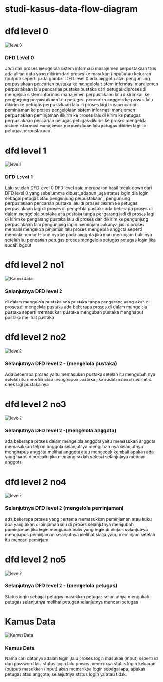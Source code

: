 # studi-kasus-data-flow-diagram
# dfd level 0
![level0](img/Level0.jpg)

### DFD Level 0
Jadi dari proses mengelola sistem informasi manajemen perpustakaan trus ada aliran data yang dikirim dari proses ke masukan (input)atau keluaran (output) seperti pada gambar DFD level 0 ada anggota atau pengunjung perpustakaan pencarian pustaka ke  mengelola sistem informasi manajemen perpustakaan lalu pencarian pustaka  pustaka dari petugas diproses di  mengelola sistem informasi manajemen perpustakaan lalu dikirimkan ke pengunjung perpustakaan lalu petugas, pencarian anggota ke proses lalu dikirim ke petugas perpustakaan lalu di proses lagi trus pencarian peminjaman  ke proses pengelolaan sistem informasi manajemen perpustakaan peminjaman dikirm ke proses lalu di kirim ke petugas perpustakaan pencarian petugas petugas dikirim ke proses mengelola sistem informasi manajemen perpustakaan lalu petugas dikirim lagi ke petugas perpustakaan.

# dfd level 1
![level1](img/Level1.jpg)

### DFD Level 1
Lalu setelah DFD level 0 DFD level satu,merupakan hasil break down dari DFD level 0 yang sebelumnya dibuat,,adapun juga status login dia login sebagai petugas atau pengunjung perpustakaan , pengunjung perpustakaan pencarian pustaka lalu di proses dikirim ke petugas perpustakaan lagi di proses di pengelola pustaka ada beberapa proses di dalam mengelola pustaka ada pustaka tanpa pengarang jadi di proses lagi di kirim ke pengarang pustaka lalu di proses dan dikirim ke pengunjung perpustakaan lalu pengunjung ingin meminjam bukunya jadi diproses memalui mengelola pinjaman lalu proses mengelola anggota seperti meminta nomor telpon nya ke pada anggota jika mau meminjam bukunya setelah itu pencarian petugas proses mengelola petugas petugas login jika sudah logout

# dfd level 2 no1
![Kamusdata](img/Level2no1.png)

### Selanjutnya DFD level 2
di dalam mengelola pustaka ada  pustaka tanpa pengarang yang akan di proses di mengelola pustaka ada beberapa proses di dalam mengelola pustaka seperti memasukan pustaka mengubah pustaka menghapus pustaka melihat pustaka

# dfd level 2 no2
![level2](img/level2n02.png)

### Selanjutnya DFD level 2 - (mengelola pustaka) 
Ada beberapa proses yaitu memasukan pustaka setelah itu mengubah nya setelah itu merefisi atau menghapus pustaka jika sudah selesai melihat di chek lagi pustaka nya

# dfd level 2 no3
![level2](img/level2no3.png)

### Selanjutnya DFD level 2 -(mengelola anggota)
ada beberapa proses dalam mengelola anggota yaitu memasukan anggota memasukkan telpon anggota selanjutnya mengubah nya selanjutnya menghapus anggota melihat anggota atau mengecek kembali apakah ada yang harus diperbaiki jika memang sudah selesai selanjutnya mencari anggota

# dfd level 2 no4
![level2](img/level2no4.jpg)

### Selanjutnya DFD level 2 (mengelola peminjaman)
ada beberapa proses yang pertama memasukkan peminjaman atau buku apa yang akan di pinjaman lalu di proses selanjutnya mengubah peminjaman jika ingin mengubah buku yang ingin di pinjam selanjutnya menghapus peminjaman selanjutnya melihat siapa yang meminjam setelah itu mencari peminjam

# dfd level 2 no5
![level2](img/level2no5.jpg)

### Selanjutnya DFD level 2 - (mengelola petugas)
Status login sebagai petugas masukkan petugas selanjutnya mengubah petugas selanjutnya melihat petugas selanjutnya mencari petugas

# Kamus Data 
![KamusData](img/KamusData.jpg)

### Kamus Data
Nama dari datanya adalah login 
,lalu proses login masukan (input) seperti id dan password lalu status login lalu proses memeriksa status login keluaran (output) masukkan (input) akan memeriksa login sebagai apa, apakah petugas atau anggota, selanjutnya status login ya atau tidak.